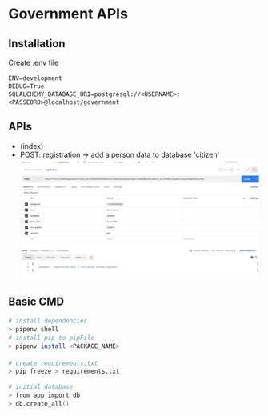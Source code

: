 # Government APIs

## Installation

Create .env file

```.env
ENV=development
DEBUG=True
SQLALCHEMY_DATABASE_URI=postgresql://<USERNAME>:<PASSEORD>@localhost/government
```

## APIs

- (index)
- POST: registration -> add a person data to database 'citizen'
  ![alt text](static/readme/registration.png)

## Basic CMD

```zsh
# install dependencies
> pipenv shell
# install pip to pipFile
> pipenv install <PACKAGE_NAME>

# create requirements.txt
> pip freeze > requirements.txt
```

```zsh
# initial database
> from app import db
> db.create_all()
```
